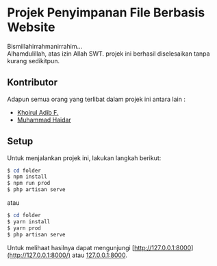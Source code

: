 # Projek Penyimpanan File Berbasis Website

Bismillahirrahmanirrahim...\
Alhamdulillah, atas izin Allah SWT. projek ini berhasil diselesaikan tanpa kurang sedikitpun.

## Kontributor
Adapun semua orang yang terlibat dalam projek ini antara lain : 
* [Khoirul Adib F.](https://github.com/iruadib)
* [Muhammad Haidar](https://github.com/cutiepandaa)

## Setup
Untuk menjalankan projek ini, lakukan langkah berikut:
```powershell
$ cd folder
$ npm install
$ npm run prod
$ php artisan serve
```
atau
```powershell
$ cd folder
$ yarn install
$ yarn prod 
$ php artisan serve
```
Untuk melihaat hasilnya dapat mengunjungi [http://127.0.0.1:8000](http://127.0.0.1:8000/) atau [127.0.0.1:8000](http://127.0.0.1:8000/).